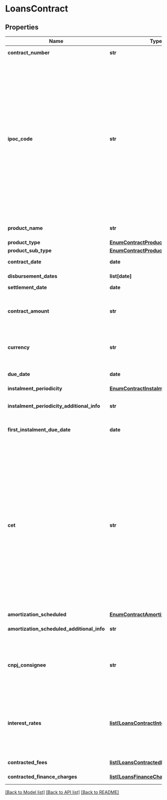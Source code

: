 # LoansContract

## Properties
Name | Type | Description | Notes
------------ | ------------- | ------------- | -------------
**contract_number** | **str** | Número do contrato dado pela instituição contratante. | 
**ipoc_code** | **str** | Número padronizado do contrato - IPOC (Identificação Padronizada da Operação de Crédito). Segundo DOC 3040, composta por: - **CNPJ da instituição:** 8 (oito) posições iniciais; - **Modalidade da operação:** 4 (quatro) posições; - **Tipo do cliente:** 1 (uma) posição( 1 &#x3D; pessoa natural - CPF, 2&#x3D; pessoa jurídica – CNPJ, 3 &#x3D; pessoa física no exterior, 4 &#x3D; pessoa jurídica no exterior, 5 &#x3D; pessoa natural sem CPF e 6 &#x3D; pessoa jurídica sem CNPJ); - **Código do cliente:** O número de posições varia conforme o tipo do cliente:   1. Para clientes pessoa física com CPF (tipo de cliente &#x3D; 1), informar as 11 (onze) posições do CPF;   2. Para clientes pessoa jurídica com CNPJ (tipo de cliente &#x3D; 2), informar as 8 (oito) posições iniciais do CNPJ;   3. Para os demais clientes (tipos de cliente 3, 4, 5 e 6), informar 14 (catorze) posições com complemento de zeros à esquerda se a identificação tiver tamanho inferior; - **Código do contrato:** 1 (uma) até 40 (quarenta) posições, sem complemento de caracteres.  | 
**product_name** | **str** | Denominação/Identificação do nome da Modalidade da Operação de Crédito divulgado ao cliente  | 
**product_type** | [**EnumContractProductTypeLoans**](EnumContractProductTypeLoans.md) |  | 
**product_sub_type** | [**EnumContractProductSubTypeLoans**](EnumContractProductSubTypeLoans.md) |  | 
**contract_date** | **date** | Data de contratação da operação de crédito. Especificação RFC-3339 | 
**disbursement_dates** | **list[date]** | Lista que traz as Datas de Desembolso do valor contratado.  | [optional] 
**settlement_date** | **date** | Data de liquidação da operação.  | [optional] 
**contract_amount** | **str** | Valor contratado da operação. Expresso em valor monetário com no mínimo 2 casas e no máximo 4 casas decimais. Nos casos em que não houver este valor explícito no contrato do produto, enviar como 0.00 | 
**currency** | **str** | Moeda referente ao valor da garantia, segundo modelo ISO-4217. p.ex. &#x27;BRL&#x27; Todos os valores monetários informados estão representados com a moeda vigente do Brasil  | [optional] 
**due_date** | **date** | Data de vencimento Final da operação. Especificação RFC-3339. Informação deve ser enviada caso ela exista.  | [optional] 
**instalment_periodicity** | [**EnumContractInstalmentPeriodicity**](EnumContractInstalmentPeriodicity.md) |  | 
**instalment_periodicity_additional_info** | **str** | Campo obrigatório para complementar a informação relativa à periodicidade de pagamento regular quando tiver a opção OUTROS.  | [optional] 
**first_instalment_due_date** | **date** | Data de vencimento primeira parcela do principal. Informação deve ser enviada caso ela exista.  | [optional] 
**cet** | **str** | CET – Custo Efetivo Total deve ser expresso na forma de taxa percentual anual e incorpora todos os encargos e despesas incidentes nas operações de crédito (taxa de juro, mas também tarifas, tributos, seguros e outras despesas cobradas).  O preenchimento deve respeitar as 6 casas decimais, mesmo que venham preenchidas com zeros (representação de porcentagem p.ex: 0.150000. Este valor representa 15%. O valor 1 representa 100%).  Para o público PF (pessoa física) o campo é de envio obrigatório para contratos firmados a partir de 2008, conforme Resolução CMN 3.517. Para o público PJ (pessoa jurídica) o campo é de envio obrigatório para contratos firmados a partir de 2011, conforme Resolução CMN 3.909. O campo poderá ser preenchido com 0.00 em cenários nos quais a casa não tenha a informação de CET (Custo efetivo total) apenas para as exceções listadas abaixo:   - Em contratos anteriores a 2008 (para o público PF);  - Em contratos anteriores a 2011 (para o público PJ);  - Público PJ de médio ou grande porte.   | 
**amortization_scheduled** | [**EnumContractAmortizationScheduled**](EnumContractAmortizationScheduled.md) |  | 
**amortization_scheduled_additional_info** | **str** | Campo obrigatório para complementar a informação relativa à amortização quando selecionada a opção OUTROS.  | [optional] 
**cnpj_consignee** | **str** | CNPJ do consignante (CNPJ corresponde ao número de inscrição no Cadastro de Pessoa Jurídica).   Deve-se ter apenas os números do CNPJ, sem máscara.   [Restrição] Informação adicional específica para quando o productSubType for igual a CREDITO_PESSOAL_COM_CONSIGNACAO  | [optional] 
**interest_rates** | [**list[LoansContractInterestRate]**](LoansContractInterestRate.md) | Objeto que traz o conjunto de informações necessárias para demonstrar a composição das taxas de juros remuneratórios da Modalidade de crédito.   Caso o contrato não possua taxas de juros, deve ser compartilhada uma lista vazia. Caso o contrato possua uma taxa de juros com valor 0, deve ser compartilhado um objeto com o valor 0 de forma explícita.  | 
**contracted_fees** | [**list[LoansContractedFee]**](LoansContractedFee.md) | Lista que traz as informações das tarifas pactuadas no contrato. | 
**contracted_finance_charges** | [**list[LoansFinanceCharge]**](LoansFinanceCharge.md) | Lista que traz os encargos pactuados no contrato | 

[[Back to Model list]](../README.md#documentation-for-models) [[Back to API list]](../README.md#documentation-for-api-endpoints) [[Back to README]](../README.md)

